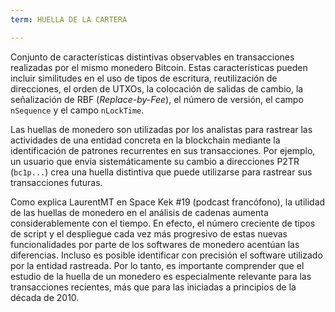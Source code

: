 ```yaml
---
term: HUELLA DE LA CARTERA

---
```

Conjunto de características distintivas observables en transacciones realizadas por el mismo monedero Bitcoin. Estas características pueden incluir similitudes en el uso de tipos de escritura, reutilización de direcciones, el orden de UTXOs, la colocación de salidas de cambio, la señalización de RBF (*Replace-by-Fee*), el número de versión, el campo `nSequence` y el campo `nLockTime`.

Las huellas de monedero son utilizadas por los analistas para rastrear las actividades de una entidad concreta en la blockchain mediante la identificación de patrones recurrentes en sus transacciones. Por ejemplo, un usuario que envía sistemáticamente su cambio a direcciones P2TR (`bc1p...`) crea una huella distintiva que puede utilizarse para rastrear sus transacciones futuras.

Como explica LaurentMT en Space Kek #19 (podcast francófono), la utilidad de las huellas de monedero en el análisis de cadenas aumenta considerablemente con el tiempo. En efecto, el número creciente de tipos de script y el despliegue cada vez más progresivo de estas nuevas funcionalidades por parte de los softwares de monedero acentúan las diferencias. Incluso es posible identificar con precisión el software utilizado por la entidad rastreada. Por lo tanto, es importante comprender que el estudio de la huella de un monedero es especialmente relevante para las transacciones recientes, más que para las iniciadas a principios de la década de 2010.